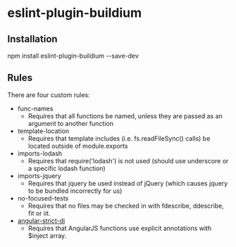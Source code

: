 # eslint-plugin-buildium

## Installation

npm install eslint-plugin-buildium --save-dev

## Rules

There are four custom rules:

* func-names
    * Requires that all functions be named, unless they are passed as an argument to another function
* template-location
    * Requires that template includes (i.e. fs.readFileSync() calls) be located outside of module.exports
* imports-lodash
    * Requires that require('lodash') is not used (should use underscore or a specific lodash function)
* imports-jquery
    * Requires that jquery be used instead of jQuery (which causes jquery to be bundled incorrectly for us)
* no-focused-tests
    * Requires that no files may be checked in with fdescribe, ddescribe, fit or iit.
* [angular-strict-di](./rules/angular-strict-di/angular-strict-di.md)
    * Requires that AngularJS functions use explicit annotations with $inject array.
